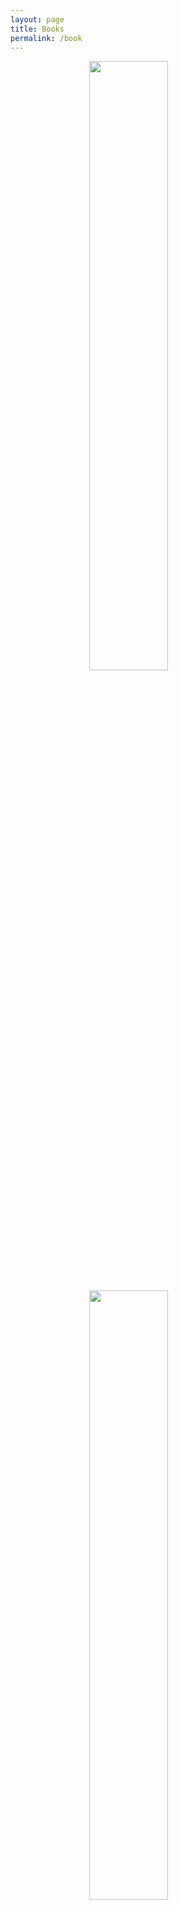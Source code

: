 ```yaml
---
layout: page
title: Books
permalink: /book 
---
```

<a href="https://jcentercreation.github.io/JekyllPersonalWeb/books/05/01/2021/why_leaders_eat_last.html"><img style="display: block; margin-left: auto; margin-right: auto; width: 50%" src="https://jcentercreation.github.io/JekyllPersonalWeb/assets/img/leaders-eat-last.png"></a>
<br>
<a href="https://jcentercreation.github.io/JekyllPersonalWeb/books/05/01/2021/buildingastorybrand.html"><img style="display: block; margin-left: auto; margin-right: auto; width: 50%" src="https://jcentercreation.github.io/JekyllPersonalWeb/assets/img/book-top.svg"></a>
<br>
<a href="https://jcentercreation.github.io/JekyllPersonalWeb/books/01/12/2020/factfulness.html"><img style="display: block; margin-left: auto; margin-right: auto; width: 50%" src="https://jcentercreation.github.io/JekyllPersonalWeb/assets/img/factfulness4.png"></a>
<br>
<a href="https://jcentercreation.github.io/JekyllPersonalWeb/books/15/11/2020/atomichabits.html"><img style="display: block; margin-left: auto; margin-right: auto; width: 50%" src="https://jcentercreation.github.io/JekyllPersonalWeb/assets/img/atomic-habits-book.png"></a>
<br>